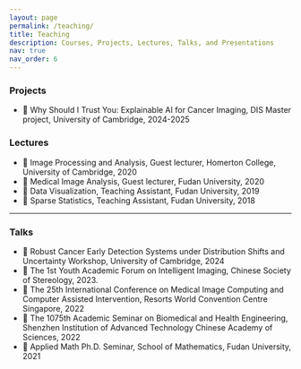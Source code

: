 ```yaml
---
layout: page
permalink: /teaching/
title: Teaching
description: Courses, Projects, Lectures, Talks, and Presentations
nav: true
nav_order: 6
---
```


### Projects
- &#128640; Why Should I Trust You: Explainable AI for Cancer Imaging, DIS Master project, University of Cambridge, 2024-2025

### Lectures
- &#128214; Image Processing and Analysis, Guest lecturer, Homerton College, University of Cambridge, 2020
- &#128214; Medical Image Analysis, Guest lecturer, Fudan University, 2020
- &#128214; Data Visualization, Teaching Assistant, Fudan University, 2019 
- &#128214; Sparse Statistics, Teaching Assistant, Fudan University, 2018 

---
### Talks
- &#128142; Robust Cancer Early Detection Systems under Distribution Shifts and Uncertainty Workshop, University of Cambridge, 2024
- &#128142; The 1st Youth Academic Forum on Intelligent Imaging, Chinese Society of Stereology, 2023.
- &#128142; The 25th International Conference on Medical Image Computing and Computer Assisted Intervention, Resorts World Convention Centre Singapore, 2022 
- &#128142; The 1075th Academic Seminar on Biomedical and Health Engineering, Shenzhen Institution of Advanced Technology Chinese Academy of Sciences, 2022
- &#128142; Applied Math Ph.D. Seminar, School of Mathematics, Fudan University, 2021